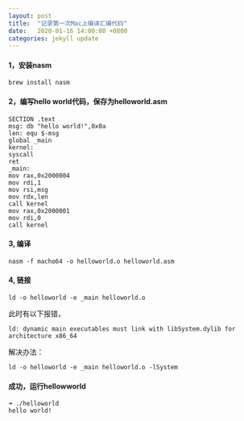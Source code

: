 ```yaml
---
layout: post
title:  "记录第一次Mac上编译汇编代码"
date:   2020-01-16 14:00:00 +0800
categories: jekyll update
---
```




#### 1，安装nasm

```
brew install nasm
```

#### 2，编写hello world代码，保存为helloworld.asm

```
SECTION .text
msg: db "hello world!",0x0a
len: equ $-msg
global _main
kernel:
syscall
ret
_main:
mov rax,0x2000004
mov rdi,1
mov rsi,msg
mov rdx,len
call kernel
mov rax,0x2000001
mov rdi,0
call kernel
```

#### 3, 编译

```
nasm -f macho64 -o helloworld.o helloworld.asm
```

#### 4, 链接

```
ld -o helloworld -e _main helloworld.o
```

此时有以下报错，

```
ld: dynamic main executables must link with libSystem.dylib for architecture x86_64
```

解决办法：

```
ld -o helloworld -e _main helloworld.o -lSystem
```

#### 成功，运行hellowworld

```
➜ ./helloworld
hello world!
```
